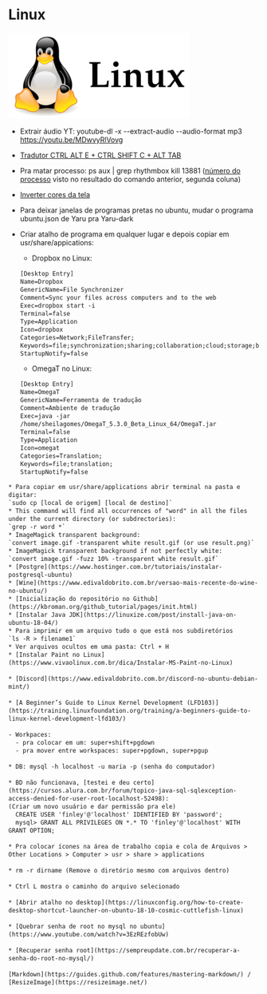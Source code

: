 # Linux

![Logo do linux](https://github.com/sheilagomes/diario-de-estudos/blob/main/Linux/logo-linux.png)

* Extrair áudio YT: youtube-dl -x --extract-audio --audio-format mp3 https://youtu.be/MDwvyRlVovg

* [Tradutor CTRL ALT E +  CTRL SHIFT C + ALT TAB](https://crow-translate.github.io/#installation)

* Pra matar processo: ps aux | grep rhythmbox
kill 13881 ([número do processo](https://superuser.com/questions/117913/ps-aux-output-meaning) visto no resultado do comando anterior, segunda coluna)

* [Inverter cores da tela](https://itectec.com/ubuntu/ubuntu-how-to-reverse-colors-for-the-current-window-in-gnome-shell/)

* Para deixar janelas de programas pretas no ubuntu, mudar o programa ubuntu.json de Yaru pra Yaru-dark

* Criar atalho de programa em qualquer lugar e depois copiar em usr/share/appications:
    * Dropbox no Linux:
  ```
  [Desktop Entry]
  Name=Dropbox
  GenericName=File Synchronizer
  Comment=Sync your files across computers and to the web
  Exec=dropbox start -i
  Terminal=false
  Type=Application
  Icon=dropbox
  Categories=Network;FileTransfer;
  Keywords=file;synchronization;sharing;collaboration;cloud;storage;backup;
  StartupNotify=false
  ```
  * OmegaT no Linux:
  ```
  [Desktop Entry]
  Name=OmegaT
  GenericName=Ferramenta de tradução
  Comment=Ambiente de tradução
  Exec=java -jar /home/sheilagomes/OmegaT_5.3.0_Beta_Linux_64/OmegaT.jar
  Terminal=false
  Type=Application
  Icon=omegat
  Categories=Translation;
  Keywords=file;translation;
  StartupNotify=false
```
* Para copiar em usr/share/applications abrir terminal na pasta e digitar:
`sudo cp [local de origem] [local de destino]`
* This command will find all occurrences of "word" in all the files under the current directory (or subdrectories): 
`grep -r word *`
* ImageMagick transparent background:
`convert image.gif -transparent white result.gif (or use result.png)`
* ImageMagick transparent background if not perfectly white:
`convert image.gif -fuzz 10% -transparent white result.gif`
* [Postgre](https://www.hostinger.com.br/tutoriais/instalar-postgresql-ubuntu)
* [Wine](https://www.edivaldobrito.com.br/versao-mais-recente-do-wine-no-ubuntu/)
* [Inicialização do repositório no Github](https://kbroman.org/github_tutorial/pages/init.html)
* [Instalar Java JDK](https://linuxize.com/post/install-java-on-ubuntu-18-04/)
* Para imprimir em um arquivo tudo o que está nos subdiretórios 
`ls -R > filename1`
* Ver arquivos ocultos em uma pasta: Ctrl + H
* [Instalar Paint no Linux](https://www.vivaolinux.com.br/dica/Instalar-MS-Paint-no-Linux)

* [Discord](https://www.edivaldobrito.com.br/discord-no-ubuntu-debian-mint/)

* [A Beginner’s Guide to Linux Kernel Development (LFD103)](https://training.linuxfoundation.org/training/a-beginners-guide-to-linux-kernel-development-lfd103/)

- Workpaces:
  - pra colocar em um: super+shift+pgdown
  - pra mover entre workspaces: super+pgdown, super+pgup

* DB: mysql -h localhost -u maria -p (senha do computador)

* BD não funcionava, [testei e deu certo](https://cursos.alura.com.br/forum/topico-java-sql-sqlexception-access-denied-for-user-root-localhost-52498):
(Criar um novo usuário e dar permissão pra ele)
  CREATE USER 'finley'@'localhost' IDENTIFIED BY 'password';
  mysql> GRANT ALL PRIVILEGES ON *.* TO 'finley'@'localhost' WITH GRANT OPTION;

* Pra colocar ícones na área de trabalho copia e cola de Arquivos > Other Locations > Computer > usr > share > applications

* rm -r dirname (Remove o diretório mesmo com arquivos dentro)

* Ctrl L mostra o caminho do arquivo selecionado

* [Abrir atalho no desktop](https://linuxconfig.org/how-to-create-desktop-shortcut-launcher-on-ubuntu-18-10-cosmic-cuttlefish-linux)

* [Quebrar senha de root no mysql no ubuntu](https://www.youtube.com/watch?v=3EzREzfobUw)

* [Recuperar senha root](https://sempreupdate.com.br/recuperar-a-senha-do-root-no-mysql/)

[Markdown](https://guides.github.com/features/mastering-markdown/) / [ResizeImage](https://resizeimage.net/)